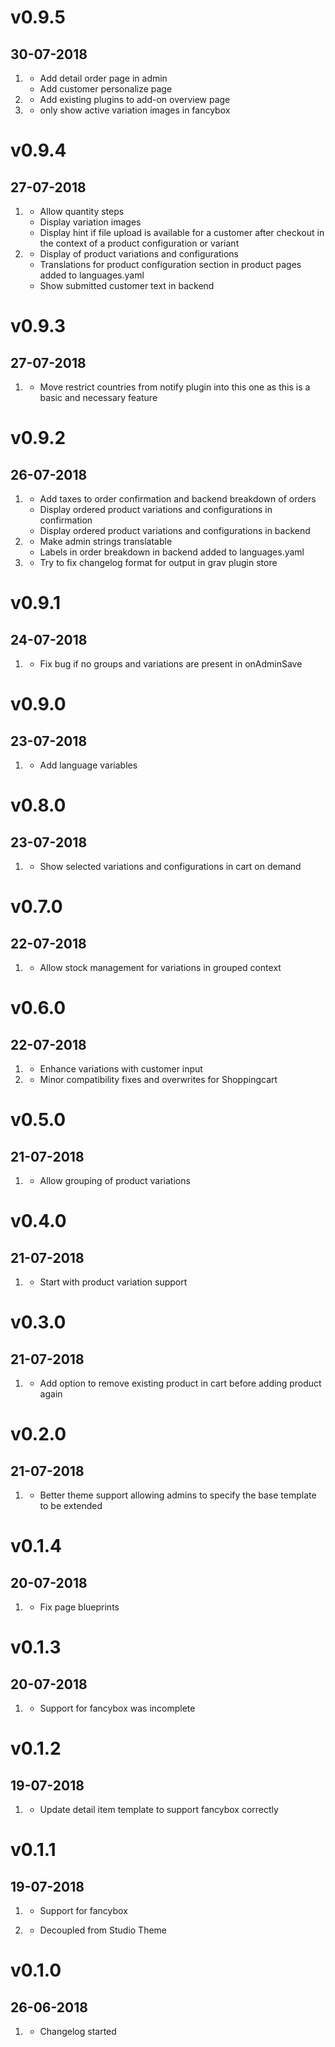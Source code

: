 # v0.9.5
## 30-07-2018

1. [](#new)
    * Add detail order page in admin
    * Add customer personalize page
1. [](#improved)
    * Add existing plugins to add-on overview page
1. [](#bugfix)
    * only show active variation images in fancybox

# v0.9.4
## 27-07-2018

1. [](#new)
    * Allow quantity steps
    * Display variation images
    * Display hint if file upload is available for a customer after checkout in the context of a product configuration or variant
1. [](#improved)
    * Display of product variations and configurations
    * Translations for product configuration section in product pages added to languages.yaml
    * Show submitted customer text in backend

# v0.9.3
## 27-07-2018

1. [](#new)
    * Move restrict countries from notify plugin into this one as this is a basic and necessary feature

# v0.9.2
## 26-07-2018

1. [](#new)
    * Add taxes to order confirmation and backend breakdown of orders
    * Display ordered product variations and configurations in confirmation
    * Display ordered product variations and configurations in backend
1. [](#improved)
    * Make admin strings translatable
    * Labels in order breakdown in backend added to languages.yaml
1. [](#bugfix)
    * Try to fix changelog format for output in grav plugin store

# v0.9.1
## 24-07-2018

1. [](#bugfix)
    * Fix bug if no groups and variations are present in onAdminSave

# v0.9.0
## 23-07-2018

1. [](#improved)
    * Add language variables


# v0.8.0
## 23-07-2018

1. [](#improved)
    * Show selected variations and configurations in cart on demand
    
# v0.7.0
## 22-07-2018

1. [](#improved)
    * Allow stock management for variations in grouped context
    
# v0.6.0
## 22-07-2018

1. [](#improved)
    * Enhance variations with customer input
2. [](#bugfix)
    * Minor compatibility fixes and overwrites for Shoppingcart


# v0.5.0
## 21-07-2018

1. [](#improved)
    * Allow grouping of product variations

# v0.4.0
## 21-07-2018

1. [](#improved)
    * Start with product variation support

# v0.3.0
## 21-07-2018

1. [](#improved)
    * Add option to remove existing product in cart before adding product again
    
# v0.2.0
## 21-07-2018

1. [](#improved)
    * Better theme support allowing admins to specify the base template to be extended

# v0.1.4
## 20-07-2018

1. [](#bugfix)
    * Fix page blueprints

# v0.1.3
## 20-07-2018

1. [](#bugfix)
    * Support for fancybox was incomplete

# v0.1.2
## 19-07-2018

1. [](#bugfix)
    * Update detail item template to support fancybox correctly

# v0.1.1
## 19-07-2018

1. [](#new)
    * Support for fancybox
    
1. [](#improved)    
    * Decoupled from Studio Theme

# v0.1.0
## 26-06-2018

1. [](#new)
    * Changelog started


